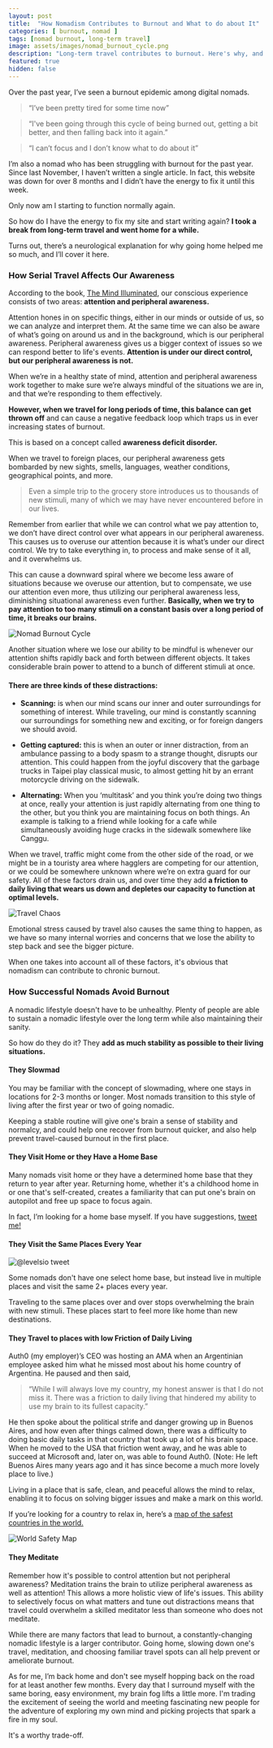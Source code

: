 ```yaml
---
layout: post
title:  "How Nomadism Contributes to Burnout and What to do about It"
categories: [ burnout, nomad ]
tags: [nomad burnout, long-term travel]
image: assets/images/nomad_burnout_cycle.png
description: "Long-term travel contributes to burnout. Here's why, and what you can do about it."
featured: true
hidden: false
---
```


Over the past year, I’ve seen a burnout epidemic among digital nomads. 
> “I’ve been pretty tired for some time now”

> “I've been going through this cycle of being burned out, getting a bit better, and then falling back into it again.”

> “I can’t focus and I don’t know what to do about it”

I’m also a nomad who has been struggling with burnout for the past year. Since last November, I haven’t written a single article. In fact, this website was down for over 8 months and I didn’t have the energy to fix it until this week.

Only now am I starting to function normally again. 


So how do I have the energy to fix my site and start writing again? **I took a break from long-term travel and went home for a while.**

Turns out, there’s a neurological explanation for why going home helped me so much, and I’ll cover it here.

### How Serial Travel Affects Our Awareness

According to the book, [The Mind Illuminated](https://www.amazon.com/Mind-Illuminated-Meditation-Integrating-Mindfulness-ebook/dp/B01INMZKAQ/), our conscious experience consists of two areas: **attention and peripheral awareness.**

Attention hones in on specific things, either in our minds or outside of us, so we can analyze and interpret them. At the same time we can also be aware of what’s going on around us and in the background, which is our peripheral awareness. Peripheral awareness gives us a bigger context of issues so we can respond better to life's events. **Attention is under our direct control, but our peripheral awareness is not.**

When we’re in a healthy state of mind, attention and peripheral awareness work together to make sure we’re always mindful of the situations we are in, and that we’re responding to them effectively.

**However, when we travel for long periods of time, this balance can get thrown off** and can cause a negative feedback loop which traps us in ever increasing states of burnout.

This is based on a concept called **awareness deficit disorder.** 

When we travel to foreign places, our peripheral awareness gets bombarded by new sights, smells, languages, weather conditions, geographical points, and more. 

>Even a simple trip to the grocery store introduces us to thousands of new stimuli, many of which we may have never encountered before in our lives.

Remember from earlier that while we can control what we pay attention to, we don’t have direct control over what appears in our peripheral awareness. This causes us to overuse our attention because it is what’s under our direct control. We try to take everything in, to process and make sense of it all, and it overwhelms us. 

This can cause a downward spiral where we become less aware of situations because we overuse our attention, but to compensate, we use our attention even more, thus utilizing our peripheral awareness less, diminishing situational awareness even further. **Basically, when we try to pay attention to too many stimuli on a constant basis over a long period of time, it breaks our brains.**


![Nomad Burnout Cycle](/assets/images/nomad_burnout_cycle.png "Nomad Burnout Cycle")

Another situation where we lose our ability to be mindful is whenever our attention shifts rapidly back and forth between different objects. It takes considerable brain power to attend to a bunch of different stimuli at once. 

#### There are three kinds of these distractions:

* **Scanning:** is when our mind scans our inner and outer surroundings for something of interest. While traveling, our mind is constantly scanning our surroundings for something new and exciting, or for foreign dangers we should avoid.

* **Getting captured:** this is when an outer or inner distraction, from an ambulance passing to a body spasm to a strange thought, disrupts our attention. This could happen from the joyful discovery that the garbage trucks in Taipei play classical music, to almost getting hit by an errant motorcycle driving on the sidewalk.

* **Alternating:** When you ‘multitask’ and you think you’re doing two things at once, really your attention is just rapidly alternating from one thing to the other, but you think you are maintaining focus on both things. An example is talking to a friend while looking for a cafe while simultaneously avoiding huge cracks in the sidewalk somewhere like Canggu.

When we travel, traffic might come from the other side of the road, or we might be in a touristy area where hagglers are competing for our attention, or we could be somewhere unknown where we’re on extra guard for our safety. All of these factors drain us, and over time they add **a friction to daily living that wears us down and depletes our capacity to function at optimal levels.**

![Travel Chaos](/assets/images/jumbotron.jpg "Travel Chaos")



Emotional stress caused by travel also causes the same thing to happen, as we have so many internal worries and concerns that we lose the ability to step back and see the bigger picture.

When one takes into account all of these factors, it's obvious that nomadism can contribute to chronic burnout.

### How Successful Nomads Avoid Burnout

A nomadic lifestyle doesn't have to be unhealthy. Plenty of people are able to sustain a nomadic lifestyle over the long term while also maintaining their sanity.

So how do they do it? They **add as much stability as possible to their living situations.**

#### They Slowmad

You may be familiar with the concept of slowmading, where one stays in locations for 2-3 months or longer. Most nomads transition to this style of living after the first year or two of going nomadic.

Keeping a stable routine will give one's brain a sense of stability and normalcy, and could help one recover from burnout quicker, and also help prevent travel-caused burnout in the first place.

#### They Visit Home or they Have a Home Base

Many nomads visit home or they have a determined home base that they return to year after year. Returning home, whether it's a childhood home in or one that's self-created, creates a familiarity that can put one's brain on autopilot and free up space to focus again.

In fact, I’m looking for a home base myself. If you have suggestions, [tweet me!](https://twitter.com/taskett)


#### They Visit the Same Places Every Year

![@levelsio tweet](/assets/images/levelsio_tweet.png "@levelsio tweet")

Some nomads don't have one select home base, but instead live in multiple places and visit the same 2+ places every year.

Traveling to the same places over and over stops overwhelming the brain with new stimuli. These places start to feel more like home than new destinations.

#### They Travel to places with low Friction of Daily Living

Auth0 (my employer)’s CEO was hosting an AMA when an Argentinian employee asked him what he missed most about his home country of Argentina. He paused and then said,
> “While I will always love my country, my honest answer is that I do not miss it. There was a friction to daily living that hindered my ability to use my brain to its fullest capacity.”

He then spoke about the political strife and danger growing up in Buenos Aires, and how even after things calmed down, there was a difficulty to doing basic daily tasks in that country that took up a lot of his brain space. When he moved to the USA that friction went away, and he was able to succeed at Microsoft and, later on, was able to found Auth0. (Note: He left Buenos Aires many years ago and it has since become a much more lovely place to live.)

Living in a place that is safe, clean, and peaceful allows the mind to relax, enabling it to focus on solving bigger issues and make a mark on this world.

If you’re looking for a country to relax in, here’s a [map of the safest countries in the world.](https://drum-cussac.com/blog/world-risk-map/)


![World Safety Map](/assets/images/world_safety_map2019.jpg "World Safety Map")


#### They Meditate

Remember how it's possible to control attention but not peripheral awareness? Meditation trains the brain to utilize peripheral awareness as well as attention! This allows a more holistic view of life's issues. This ability to selectively focus on what matters and tune out distractions means that travel could overwhelm a skilled meditator less than someone who does not meditate.


While there are many factors that lead to burnout, a constantly-changing nomadic lifestyle is a larger contributor. Going home, slowing down one's travel, meditation, and choosing familiar travel spots can all help prevent or ameliorate burnout.

As for me, I’m back home and don't see myself hopping back on the road for at least another few months. Every day that I surround myself with the same boring, easy environment, my brain fog lifts a little more. I'm trading the excitement of seeing the world and meeting fascinating new people for the adventure of exploring my own mind and picking projects that spark a fire in my soul.

It's a worthy trade-off.